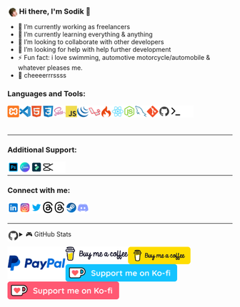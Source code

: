 ### [<img align="left" alt="Putnam" width="26px" src="./img/putnam.PNG" />](https://github.com/tamddk) Hi there, I'm Sodik 👋

- 🔭 I’m currently working as freelancers
- 🌱 I’m currently learning everything & anything
- 📲 I’m looking to collaborate with other developers
- 🤔 I’m looking for help with help further development
- ⚡ Fun fact: i love swimming, automotive motorcycle/automobile & whatever pleases me.
- 🍻 cheeeerrrssss

### Languages and Tools:

[<img align="left" alt="XAMPP" width="26px" src="./img/xampp.svg" />](https://github.com/tamddk)
[<img align="left" alt="Visual Studio Code" width="26px" src="./img/vscode.svg" />](https://github.com/tamddk)
[<img align="left" alt="HTML5" width="26px" src="./img/html5.svg" />](https://github.com/tamddk)
[<img align="left" alt="CSS3" width="26px" src="./img/css3.svg" />](https://github.com/tamddk)
[<img align="left" alt="Sass" width="26px" src="./img/sass.svg" />](https://github.com/tamddk)
[<img align="left" alt="JavaScript" width="26px" src="./img/javascript.svg" />](https://github.com/tamddk)
[<img align="left" alt="jQuery" width="26px" src="./img/jquery.svg" />](https://github.com/tamddk)
[<img align="left" alt="Laravel" width="26px" src="./img/laravel.svg" />](https://github.com/tamddk)
[<img align="left" alt="CodeIgniter" width="26px" src="./img/codeigniter.svg" />](https://github.com/tamddk)
[<img align="left" alt="React" width="26px" src="./img/react.svg" />](https://github.com/tamddk)
[<img align="left" alt="Node" width="26px" src="./img/node.svg" />](https://github.com/tamddk)
[<img align="left" alt="MySQL" width="26px" src="./img/mysql.svg" />](https://github.com/tamddk)
[<img align="left" alt="Git" width="26px" src="./img/git.svg" />](https://github.com/tamddk)
[<img align="left" alt="Github" width="26px" src="./img/github.svg" />](https://github.com/tamddk)
[<img align="left" alt="Terminal" width="26px" src="./img/terminal-dark.svg" />](https://github.com/tamddk#gh-dark-mode-only)
[<img align="left" alt="Terminal" width="26px" src="./img/terminal-light.svg" />](https://github.com/tamddk#gh-light-mode-only)

<br />
<br />
<br />

---

### Additional Support:

[<img align="left" alt="Adobe Photoshop" width="26px" src="./img/photoshop.svg" />](https://github.com/tamddk)
[<img align="left" alt="Canva" width="26px" src="./img/canva.svg" />](https://github.com/tamddk)
[<img align="left" alt="Filmora" width="26px" src="./img/filmora.svg" />](https://github.com/tamddk)
[<img align="left" alt="CapCut" width="26px" src="./img/capcut-dark.svg" />](https://github.com/tamddk#gh-dark-mode-only)
[<img align="left" alt="CapCut" width="26px" src="./img/capcut-light.svg" />](https://github.com/tamddk#gh-light-mode-only)

<br />

---

### Connect with me:

[<img align="left" alt="LinkedIn" width="26px" src="./img/linkedin.svg" />](https://www.linkedin.com/in/sodikun)
[<img align="left" alt="Instagram" width="26px" src="./img/instagram.svg" />](https://www.instagram.com/tamddk)
[<img align="left" alt="Twitter" width="26px" src="./img/twitter.svg" />](https://www.twitter.com/tbsodik)
[<img align="left" alt="Threads" width="26px" src="./img/threads-dark.svg" />](https://www.threads.net/@tamddk#gh-dark-mode-only)
[<img align="left" alt="Threads" width="26px" src="./img/threads-light.svg" />](https://www.threads.net/@tamddk#gh-light-mode-only)
[<img align="left" alt="Steam" width="26px" src="./img/steam.svg" />](https://steamcommunity.com/profiles/76561198328953437/)
[<img align="left" alt="Discord" width="26px" src="./img/discord.svg" />](https://discord.com/users/825711269490327562)

<br />
<br />

---

<details>
  <summary><img align="left" alt="Github" width="26px" src="./img/github.svg" /> 🎮 GitHub Stats</summary>

  <img align="left" alt="tamddk GitHub Stats" src="https://github-readme-stats.vercel.app/api?username=tamddk&show_icons=true&hide_border=false&title_color=ff652f&icon_color=FFE400&bg_color=09131B&text_color=ffffff&border_color=0c1a25" />

</details>

[<img align="left" alt="PayPal" width="130px" src="./img/paypal.png"/>](https://www.paypal.com/paypalme/tamddk)
[<img align="left" alt="Buy Me A Coffee" width="140px" src="./img/buymeacoffee-dark.png" />](https://www.buymeacoffee.com/tamddk#gh-dark-mode-only)
[<img align="left" alt="Buy Me A Coffee" width="140px" src="./img/buymeacoffee-light.png" />](https://www.buymeacoffee.com/tamddk#gh-light-mode-only)
[<img align="left" alt="Ko-Fi" width="250px" src="./img/ko-fi-dark.png" />](https://ko-fi.com/sodik/?hidefeed=true&widget=true&embed=true&preview=true#gh-dark-mode-only)
[<img align="left" alt="Ko-Fi" width="250px" src="./img/ko-fi-light.png" />](https://ko-fi.com/sodik/?hidefeed=true&widget=true&embed=true&preview=true#gh-light-mode-only)

